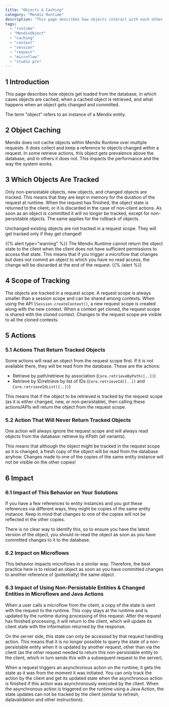 ```yaml
---
title: "Objects & Caching"
category: "Mendix Runtime"
description: "This page describes how objects interact with each other within a runtime request."
tags:
  - "runtime"
  - "MendixObject"
  - "caching"
  - "context"
  - "session"
  - "request"
  - "microflow"
  - "studio pro"
---
```


## 1 Introduction

This page describes how objects get loaded from the database, in which cases objects are cached, when a cached object is retrieved, and what happens when an object gets changed and committed.

The term "object" refers to an instance of a Mendix entity.

## 2 Object Caching

Mendix does not cache objects within Mendix Runtime over multiple requests. It does collect and keep a reference to objects changed within a request. In some retrieve actions, this object gets prevalence above the database, and in others it does not. This impacts the performance and the way the system works.

## 3 Which Objects Are Tracked

Only non-persistable objects, new objects, and changed objects are tracked. This means that they are kept in memory for the duration of the request at runtime. When the request has finished, the object state is returned to the client, or it is discarded in the case of non-client actions. As soon as an object is committed it will no longer be tracked, except for non-persistable objects. The same applies for the rollback of objects.

Unchanged existing objects are not tracked in a request scope. They will get tracked only if they get changed!

{{% alert type="warning" %}}
The Mendix Runtime cannot return the object state to the client when the client does not have sufficient permissions to access that state. This means that if you trigger a microflow that changes but does not commit an object to which you have no read access, the change will be discarded at the end of the request.
{{% /alert %}}

## 4 Scope of Tracking

The objects are tracked in a request scope. A request scope is always smaller than a session scope and can be shared among contexts. When using the API `ISession.createContext()`, a new request scope is created along with the new context. When a context get cloned, the request scope is shared with the cloned context. Changes to the request scope are visible to all the cloned contexts.

## 5 Actions

### 5.1 Actions That Return Tracked Objects

Some actions will read an object from the request scope first. If it is not available there, they will be read from the database. These are the actions:

 * Retrieve by path/retrieve by association (`Core.retrieveByPath([..])`)
 * Retrieve by ID/retrieve by list of IDs (`Core.retrieveId([..])` and `Core.retrieveIdList([..])`)

This means that if the object to be retrieved is tracked by the request scope (as it is either changed, new, or non-persistable), then calling these actions/APIs will return the object from the request scope.

### 5.2 Action That Will Never Return Tracked Objects

One action will always ignore the request scope and will always read objects from the database: retrieve by XPath (all variants).

This means that although the object might be tracked in the request scope as it is changed, a fresh copy of the object will be read from the database anyhow. Changes made to one of the copies of the same entity instance will not be visible on the other copies!

## 6 Impact

### 6.1 Impact of This Behavior on Your Solutions

If you have a few references to entity instances and you got these references via different ways, they might be copies of the same entity instance. Keep in mind that changes to one of the copies will not be reflected in the other copies.

There is no clear way to identify this, so to ensure you have the latest version of the object, you should re-read the object as soon as you have committed changes to it to the database.

### 6.2  Impact on Microflows

This behavior impacts microflows in a similar way. Therefore, the best practice here is to reload an object as soon as you have committed changes to another reference of (potentially) the same object.

### 6.3 Impact of Using Non-Persistable Entities & Changed Entities in Microflows and Java Actions
When a user calls a microflow from the client, a copy of the state is sent with the request to the runtime. This copy stays at the runtime and is updated by the runtime during processing of this request. After the request has finished processing, it will return to the client, which will update its client state with the information returned by the response.

On the server side, this state can only be accessed by that request handling action. This means that it is no longer possible to query the state of a non-persistable entity when it is updated by another request, other than via the client (as the other request needed to return this non-persistable entity to the client, which in turn sends this with a subsequent request to the server).

When a request triggers an asynchronous action on the runtime, it gets the state as it was from the moment it was initiated. You can only track the action by the client and get its updated state when the asynchronous action is finished if this action was asynchronously executed by the client. When the asynchronous action is triggered on the runtime using a Java Action, the state updates can not be tracked by the client (similar to refresh, datavalidation and other instructions).
